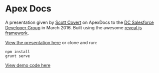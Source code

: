 # Apex Docs

A presentation given by [Scott Covert](http://bit.ly/22hpV5B) on ApexDocs to the [DC Salesforce Developer Group](http://bit.ly/1M3Rxai) in March 2016. Built using the awesome [reveal.js framework](https://github.com/hakimel/reveal.js/).

[View the presentation here](http://bit.ly/1QU5B6d) or clone and run:

```
npm install
grunt serve
```

[View demo code here](http://bit.ly/1WmsEa3)